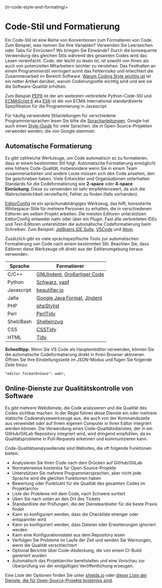 (rr-code-style-and-formating)=
# Code-Stil und Formatierung

Ein Code-Stil ist eine Reihe von Konventionen zum Formatieren von Code. Zum Beispiel, was nennen Sie Ihre Variablen? Verwenden Sie Leerzeichen oder Tabs für Einrücken? Wo bringen Sie Einwände? Durch die konsequente Verwendung des gleichen Stils während des gesamten Codes wird das Lesen vereinfacht. Code, der leicht zu lesen ist, ist sowohl von Ihnen als auch von potenziellen Mitarbeitern leichter zu verstehen. Das Festhalten an einem Programmierstil verringert somit das Fehlerrisiko und erleichtert die Zusammenarbeit im Bereich Software. [Warum Coding Style wichtig ist](http://coding.smashingmagazine.com/2012/10/25/why-coding-style-matters/) ist ein netter Artikel darüber, warum Codierungsstile wichtig sind und wie sie die Software-Qualität erhöhen.

Zum Beispiel [PEP8](https://www.python.org/dev/peps/pep-0008/) ist der am weitesten verbreitete Python-Code-Stil und [ECMAScript 6](http://es6-features.org/) aka [ES6](http://es6-features.org/) ist die von ECMA International standardisierte Spezifikation für die Programmierung in Javascript.

Für häufig verwendete Stilanleitungen für verschiedene Programmiersprachen lesen Sie bitte die [Sprachanleitungen](https://guide.esciencecenter.nl/best_practices/language_guides/languages_overview.html). Google hat auch einen [Style-Guide](https://code.google.com/p/google-styleguide/) für viele Sprachen, die in Open-Source-Projekten verwendet werden, die von Google stammen.

## Automatische Formatierung

Es gibt zahlreiche Werkzeuge, um Code automatisch so zu formatieren, dass er einem bestimmten Stil folgt. Automatische Formatierung ermöglicht eine höhere Code-Qualität, insbesondere wenn Sie in einem Team zusammenarbeiten und andere Leute müssen sich den Code ansehen, den Sie geschrieben haben. Viele Entwickler und Organisationen unterhalten Standards für die Codeformatierung wie **2-space** oder **4-space Einrückung**. Diese zu verwenden ist sehr empfehlenswert, da sich die Wahrscheinlichkeit vervielfacht, Fehler zu finden (falls vorhanden).

[EditorConfig](https://editorconfig.org) ist ein sprachunabhängiges Werkzeug, das hilft, konsistente Whitespace-Stile für mehrere Personen zu erhalten, die in verschiedenen Editoren am selben Projekt arbeiten. Die meisten Editoren unterstützen EditorConfig entweder nativ oder über ein Plugin. Fast alle verbreiteten IDEs und Text-Editoren unterstützen die automatische Codeformatierung beim Schreiben. Zum Beispiel: [JetBrains IDE Suite](https://www.jetbrains.com/products.html#), [VSCode](https://code.visualstudio.com/) und [Atom](https://atom.io/).

Zusätzlich gibt es viele sprachspezifische Tools zur automatischen Formatierung von Code nach einem bestimmten Stil. Beachten Sie, dass Editoren diese Werkzeuge oft direkt aus der Editierumgebung heraus verwenden.

| Sprache    | Formatierer                                                                                                        |
| ---------- | ------------------------------------------------------------------------------------------------------------------ |
| C/C++      | [GNUIndent](http://www.gnu.org/software/indent/), [Großartiger Code](http://sourceforge.net/projects/gcgreatcode/) |
| Python     | [Schwarz](https://black.readthedocs.io), [yapf](https://pypi.org/project/yapf/)                                    |
| Javascript | [beautifier.io](https://beautifier.io/)                                                                            |
| Jalta      | [Google Java Format](https://github.com/google/google-java-format), [JIndent](http://www.jindent.com/)             |
| PHP        | [phpStylist](http://sourceforge.net/projects/phpstylist/)                                                          |
| Perl       | [PerlTidy](http://perltidy.sourceforge.net/)                                                                       |
| Shell/Bash | [Shelleinzug](http://www.bolthole.com/AWK.html)                                                                    |
| CSS        | [CSSTidy](http://csstidy.sourceforge.net/)                                                                         |
| HTML       | [Tidy](http://tidy.sourceforge.net/)                                                                               |

**Schnelltipp**: Wenn Sie VS Code als Hauptexteditor verwenden, können Sie die automatische Codeformatierung direkt in Ihren Browser aktivieren. Öffnen Sie Ihre Einstellungsseite im JSON-Modus und fügen Sie folgende Zeile hinzu:

```
"editor.formatOnSave": wahr,
```

## Online-Dienste zur Qualitätskontrolle von Software

Es gibt mehrere Webdienste, die Code analysieren und die Qualität des Codes sichtbar machen. In der Regel führen diese Dienste ein oder mehrere statische Codeanalysewerkzeuge aus, die auch von der Kommandozeile aus verwendet oder auf Ihrem eigenen Computer in Ihren Editor integriert werden können. Die Verwendung eines Code-Qualitätsdienstes, der in ein GitHub/GitLab Repository integriert wird, wird dringend empfohlen, da es Qualitätsprobleme in Pull-Requests erkennen und kommunizieren kann.

Code-Qualitätsanalysedienste sind Websites, die oft folgende Funktionen bieten:

- Analysieren Sie Ihren Code nach dem Drücken auf GitHub/GitLab
- Normalerweise kostenlos für Open-Source-Projekte
- Unterstützen Sie mehrere Programmiersprachen, aber nicht jede Sprache wird die gleichen Funktionen haben
- Bewertung oder Punktzahl für die Qualität des gesamten Codes im Projektarchiv
- Liste der Probleme mit dem Code, nach Schwere sortiert
- Üben Sie nach unten an den Ort des Tickets
- Standardliste der Prüfungen, die der Diensteanbieter für die beste Praxis findet
- Kann so konfiguriert werden, dass die Checkliste strenger oder entspannter wird
- Kann so konfiguriert werden, dass Dateien oder Erweiterungen ignoriert werden
- Kann eine Konfigurationsdatei aus dem Repository lesen
- Verfolgen Sie Probleme im Laufe der Zeit und senden Sie Warnungen, wenn die Qualität verschlechtert
- Optional Berichte über Code-Abdeckung, die von einem CI-Build generiert wurden
- Automatisch das Projektarchiv bereitstellen und eine Vorschau zur Überprüfung vor der endgültigen Veröffentlichung erzeugen.

Eine Liste der Optionen finden Sie unter [shields.io](https://shields.io/category/analysis) oder [dieser Liste der Dienste, die für Open-Source-Projekte kostenlos sind](https://github.com/ripienaar/free-for-dev#code-quality).
